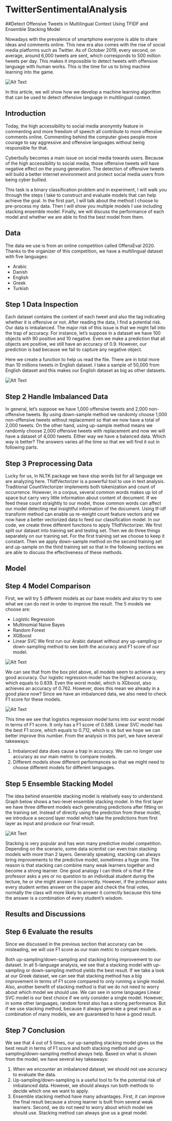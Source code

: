 # TwitterSentimentalAnalysis

##Detect Offensive Tweets in Multilingual Context Using TFIDF and Ensemble Stacking Model

Nowadays with the prevalence of smartphone everyone is able to share ideas and comments online. This new era also comes with the rise of social media platforms such as Twitter. As of October 2019, every second, on average, around 6,000 tweets are sent, which corresponds to 500 million tweets per day. This makes it impossible to detect tweets with offensive language with human works. This is the time for us to bring machine learning into the game.

![Alt Text](https://www.niemanlab.org/images/wordle_wordle-300x160.png)

In this article, we will show how we develop a machine learning algorithm that can be used to detect offensive language in multilingual context.

## Introduction

Today, the high accessibility to social media anonymity feature in commenting and more freedom of speech all contribute to more offensive comments online. Commenting behind the computer gives people more courage to say aggressive and offensive languages without being responsible for that.

Cyberbully becomes a main issue on social media towards users. Because of the high accessibility to social media, those offensive tweets will have negative effect on the young generation. The detection of offensive tweets will build a better internet environment and protect social media users from being cyber bullied.

This task is a binary classification problem and in experiment, I will walk you through the steps I take to construct and evaluate models that can help achieve the goal. In the first part, I will talk about the method I choose to pre-process my data. Then I will show you multiple models I use including stacking ensemble model. Finally, we will discuss the performance of each model and whether we are able to find the best model from them.

## Data

The data we use is from an online competition called OffensEval 2020. Thanks to the organizer of this competition, we have a multilingual dataset with five languages:
- Arabic
- Danish
- English
- Greek
- Turkish

## Step 1 Data Inspection
Each dataset contains the content of each tweet and also the tag indicating whether it is offensive or not. After reading the data, I find a potential risk. Our data is imbalanced. The major risk of this issue is that we might fall into the trap of accuracy. For instance, let’s suppose in a dataset we have 100 objects with 90 positive and 10 negative. Even we make a prediction that all objects are positive, we still have an accuracy of 0.9. However, our prediction is bad because we fail to capture any negative object.

Here we create a function to help us read the file. There are in total more than 10 millions tweets in English dataset. I take a sample of 50,000 from English dataset and this makes our English dataset as big as other datasets.

![Alt Text](https://github.com/czj818/TwitterSentimentalAnalysis/blob/main/EDA_boxplot.jpeg)

## Step 2 Handle Imbalanced Data

In general, let’s suppose we have 1,000 offensive tweets and 2,000 non-offensive tweets. By using down-sample method we randomly choose 1,000 non-offensive tweets without replacement so that we now have a total of 2,000 tweets. On the other hand, using up-sample method means we randomly choose 2,000 offensive tweets with replacement and now we will have a dataset of 4,000 tweets. Either way we have a balanced data. Which way is better? The answers varies all the time so that we will find it out in following parts.

## Step 3 Preprocessing Data

Lucky for us, in NLTK package we have stop words list for all language we are analyzing here.
TfidfVectorizer is a powerful tool to use in text analysis. Traditional CountVectorizer implements both tokenization and count of occurrence. However, in a corpus, several common words makes up lot of space but carry very little information about content of document. If we feed these count straightly to our model, those common words can affect our model detecting real insightful information of the document. Using tf-idf transform method can enable us re-weight count feature vectors and we now have a better vectorized data to feed our classification model.
In our code, we create three different functions to apply TfidfVectorizer. We first split our dataset into training set and testing set. Then we do three things separately on our training set. For the first training set we choose to keep it constant. Then we apply down-sample method on the second training set and up-sample on the third training set so that in the following sections we are able to discuss the effectiveness of these methods.

## Model

## Step 4 Model Comparison

First, we will try 5 different models as our base models and also try to see what we can do next in order to improve the result.
The 5 models we choose are:
- Logistic Regression
- Multinomial Naive Bayes
- Random Forest
- XGBoost
- Linear SVC
We first run our Arabic dataset without any up-sampling or down-sampling method to see both the accuracy and F1 score of our model.

![Alt Text](https://github.com/czj818/TwitterSentimentalAnalysis/blob/main/img/arabic_acc.png)

We can see that from the box plot above, all models seem to achieve a very good accuracy. Our logistic regression model has the highest accuracy, which equals to 0.839. Even the worst model, which is XGboost, also achieves an accuracy of 0.762. However, does this mean we already in a good place now? Since we have an imbalanced data, we also need to check F1 score for these models.

![Alt Text](https://github.com/czj818/TwitterSentimentalAnalysis/blob/main/img/arabic_f1.png)

This time we see that logistics regression model turns into our worst model in terms of F1 score. It only has a F1 score of 0.588. Linear SVC model has the best F1 score, which equals to 0.712, which is ok but we hope we can better improve this number.
From the analysis in this part, we have several takeaways:
1. Imbalanced data does cause a trap in accuracy. We can no longer use accuracy as our main metric to compare models.
2. Different models show different performances so that we might need to choose different models for different languages.

## Step 5 Ensemble Stacking Model

The idea behind ensemble stacking model is relatively easy to understand. Graph below shows a two-level ensemble stacking model. In the first layer we have three different models each generating predictions after fitting on the training set. Instead of directly using the prediction from these model, we introduce a second layer model which take the predictions from first layer as input and produce our final result.

![Alt Text](https://github.com/czj818/TwitterSentimentalAnalysis/blob/main/img/stacking.png)

Stacking is very popular and has won many predictive model competition. Depending on the scenario, some data scientist can even train stacking models with more than 2 layers. Generally speaking, stacking can always bring improvements to the predictive model, sometimes a huge one.
The reason is that stacking can combine many weak learners together and become a strong learner. One good analogy I can think of is that if the professor asks a yes or no question to an individual student during the lecture, he or she might answer it incorrectly. However, if the professor asks every student writes answer on the paper and check the final votes, normally the class will more likely to answer it correctly because this time the answer is a combination of every student’s wisdom.

## Results and Discussions

## Step 6 Evaluate the results

Since we discussed in the previous section that accuracy can be misleading, we will use F1 score as our main metric to compare models. 

Both up-sampling/down-sampling and stacking bring improvement to our dataset. In all 5-language analysis, we see that a stacking model with up-sampling or down-sampling method yields the best result. If we take a look at our Greek dataset, we can see that stacking method has a big improvement in terms of F1 score compared to only running a single model.
Also, another benefit of stacking method is that we do not need to worry about which model we should use. We can see in some languages Linear SVC model is our best choice if we only consider a single model. However, in some other languages, random forest also has a strong performance. But if we use stacking method, because it always generate a great result as a combination of many models, we are guaranteed to have a good result.

## Step 7 Conclusion

We see that 4 out of 5 times, our up-sampling stacking model gives us the best result in terms of F1 score and both stacking method and up-sampling/down-sampling method always help.
Based on what is shown from the model, we have several key takeaways:
1. When we encounter an imbalanced dataset, we should not use accuracy to evaluate the data.
2. Up-sampling/down-sampling is a useful tool to fix the potential risk of imbalanced data. However, we should always run both methods to decide which one we want to apply.
3. Ensemble stacking method have many advantages. First, it can improve the final result because a strong learner is built from several weak learners. Second, we do not need to worry about which model we should use. Stacking method can always give us a great model.

